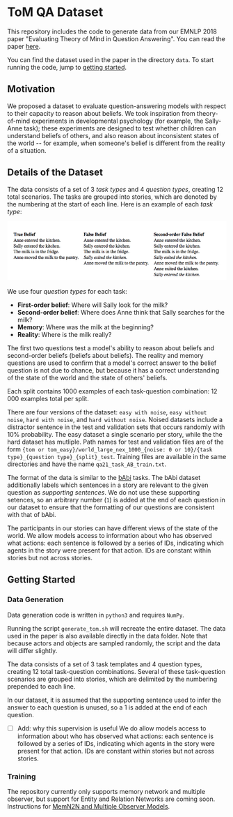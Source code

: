 # ToM QA Dataset

This repository includes the code to generate data from our EMNLP 2018 paper "Evaluating Theory of Mind in Question Answering". You can read the paper [here](https://arxiv.org/abs/1808.09352).

You can find the dataset used in the paper in the directory `data`. To start running the code, jump to [getting started](https://github.com/kayburns/tom-qa-dataset/blob/master/README.md#getting-started).

## Motivation

We proposed a dataset to evaluate question-answering models with respect to their capacity to reason about beliefs. We took inspiration from theory-of-mind experiments in developmental psychology (for example, the Sally-Anne task); these experiments are designed to test whether children can understand beliefs of others, and also reason about inconsistent states of the world -- for example, when someone's belief is different from the reality of a situation.

## Details of the Dataset

The data consists of a set of 3 *task types* and 4 *question types*, creating 12 total scenarios. The tasks are grouped into stories, which are denoted by the numbering at the start of each line. Here is an example of each *task type*:

<img src=media/tom_task_types.png>

We use four *question types* for each task:
- **First-order belief**: Where will Sally look for the milk?
- **Second-order belief**: Where does Anne think that Sally searches for the milk?
- **Memory**: Where was the milk at the beginning?
- **Reality**: Where is the milk really?
         
The first two questions test a model's ability to reason about beliefs and second-order beliefs (beliefs about beliefs).
The reality and memory questions are used to confirm that a model's correct answer to the belief question is not due to chance, but because it has a correct understanding of the state of the world and the state of others' beliefs. 

Each split contains 1000 examples of each task-question combination: 12 000 examples total per split.

There are four versions of the dataset: `easy with noise`, `easy without noise`, `hard with noise`, and `hard without noise`. Noised datasets include a distractor sentence in the test and validation sets that occurs randomly with 10% probability. The easy dataset a single scenario per story, while the the hard dataset has mutliple. Path names for test and validation files are of the form `{tom or tom_easy}/world_large_nex_1000_{noise: 0 or 10}/{task type}_{question type}_{split}_test`. Training files are available in the same directories and have the name `qa21_task_AB_train.txt`.

The format of the data is similar to the [bAbi](https://research.fb.com/downloads/babi/) tasks. The bAbi dataset additionally labels which sentences in a story are relevant to the given question as *supporting sentences*. We do not use these supporting setences, so an arbitrary number (`1`) is added at the end of each question in our dataset to ensure that the formatting of our questions are consistent with that of bAbi. 

The participants in our stories can have different views of the state of the world. We allow models access to information about who has observed what actions: each sentence is followed by a series of IDs, indicating which agents in the story were present for that action. IDs are constant within stories but not across stories.

## Getting Started

### Data Generation

Data generation code is written in `python3` and requires `NumPy`.

Running the script `generate_tom.sh` will recreate the entire dataset. The data used in the paper is also available directly in the data folder. Note that because actors and objects are sampled randomly, the script and the data will differ slightly.

The data consists of a set of 3 task templates and 4 question types, creating 12 total task-question combinations. Several of these task-question scenarios are grouped into stories, which are delimited by the numbering prepended to each line.

In our dataset, it is assumed that the supporting sentence used to infer the answer to each question is unused, so a 1 is added at the end of each question.

- [ ] Add: why this supervision is useful
We do allow models access to information about who has observed what actions: each sentence is followed by a series of IDs, indicating which agents in the story were present for that action. IDs are constant within stories but not across stories.

### Training

The repository currently only supports memory network and multiple observer, but support for Entity and Relation Networks are coming soon. Instructions for [MemN2N and Multiple Observer Models](https://github.com/kayburns/MemN2NandMultObs).
